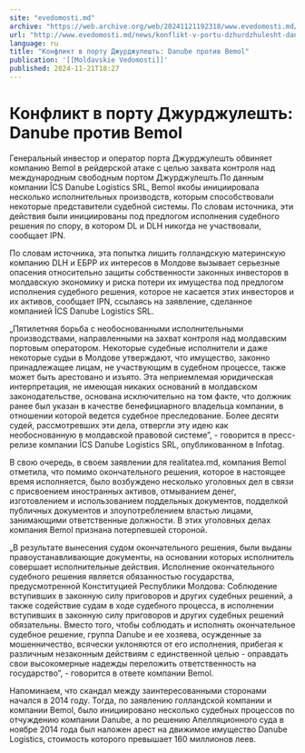 ```yaml
---
site: "evedomosti.md"
archive: "https://web.archive.org/web/20241121192318/www.evedomosti.md/news/konflikt-v-portu-dzhurdzhulesht-danube-protiv-bemol"
url: "http://www.evedomosti.md/news/konflikt-v-portu-dzhurdzhulesht-danube-protiv-bemol"
language: ru
title: "Конфликт в порту Джурджулешть: Danube против Bemol"
publication: '[[Moldavskie Vedomosti]]'
published: 2024-11-21T18:27
---
```


# Конфликт в порту Джурджулешть: Danube против Bemol

Генеральный инвестор и оператор порта Джурджулешть обвиняет компанию Bemol в рейдерской атаке с целью захвата контроля над международным свободным портом Джурджулешть.По данным компании ÎCS Danube Logistics SRL, Bemol якобы инициировала несколько исполнительных производств, которым способствовали некоторые представители судебной системы. По словам источника, эти действия были инициированы под предлогом исполнения судебного решения по спору, в котором DL и DLH никогда не участвовали, сообщает IPN.

По словам источника, эта попытка лишить голландскую материнскую компанию DLH и ЕБРР их интересов в Молдове вызывает серьезные опасения относительно защиты собственности законных инвесторов в молдавскую экономику и риска потери их имущества под предлогом исполнения судебного решения, которое не касается этих инвесторов и их активов, сообщает IPN, ссылаясь на заявление, сделанное компанией ÎCS Danube Logistics SRL.

„Пятилетняя борьба с необоснованными исполнительными производствами, направленными на захват контроля над молдавским портовым оператором. Некоторые судебные исполнители и даже некоторые судьи в Молдове утверждают, что имущество, законно принадлежащее лицам, не участвующим в судебном процессе, также может быть арестовано и изъято. Эта неприемлемая юридическая интерпретация, не имеющая никаких оснований в молдавском законодательстве, основана исключительно на том факте, что должник ранее был указан в качестве бенефициарного владельца компании, в отношении которой ведется судебное преследование. Более десяти судей, рассмотревших эти дела, отвергли эту идею как необоснованную в молдавской правовой системе”, - говорится в пресс-релизе компании ÎCS Danube Logistics SRL, опубликованном в Infotag.

В свою очередь, в своем заявлении для realitatea.md, компания Bemol отметила, что помимо окончательного решения, которое в настоящее время исполняется, было возбуждено несколько уголовных дел в связи с присвоением иностранных активов, отмыванием денег, изготовлением и использованием поддельных документов, подделкой публичных документов и злоупотреблением властью лицами, занимающими ответственные должности. В этих уголовных делах компания Bemol признана потерпевшей стороной.

„В результате вынесения судом окончательного решения, были выданы правоустанавливающие документы, на основании которых исполнитель совершает исполнительные действия. Исполнение окончательного судебного решения является обязанностью государства, предусмотренной Конституцией Республики Молдова: Соблюдение вступивших в законную силу приговоров и других судебных решений, а также содействие судам в ходе судебного процесса, в исполнении вступивших в законную силу приговоров и других судебных решений обязательны. Вместо того, чтобы соблюдать и исполнять окончательное судебное решение, группа Danube и ее хозяева, осужденные за мошенничество, всячески уклоняются от его исполнения, прибегая к различным незаконным действиям с единственной целью - оправдать свои высокомерные надежды переложить ответственность на государство”, - говорится в ответе компании Bemol.

Напоминаем, что скандал между заинтересованными сторонами начался в 2014 году. Тогда, по заявлению голландской компании и компании Bemol, было инициировано несколько судебных процессов по отчуждению компании Danube, а по решению Апелляционного суда в ноябре 2014 года был наложен арест на движимое имущество Danube Logistics, стоимость которого превышает 160 миллионов леев.